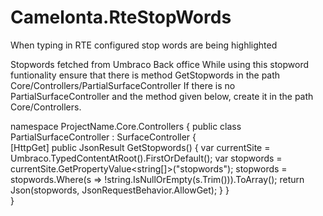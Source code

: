 # Camelonta.RteStopWords
When typing in RTE configured stop words are being highlighted

Stopwords fetched from Umbraco Back office
While using this stopword funtionality ensure that there is method GetStopwords in the path Core/Controllers/PartialSurfaceController 
If there is no PartialSurfaceController and the method given below, create it in the path Core/Controllers.
 
namespace ProjectName.Core.Controllers
{
    public class PartialSurfaceController : SurfaceController 
	{     
 		[HttpGet]
        	public JsonResult GetStopwords()
        		{
            			var currentSite = Umbraco.TypedContentAtRoot().FirstOrDefault();
            			var stopwords = currentSite.GetPropertyValue<string[]>("stopwords");
            			stopwords = stopwords.Where(s => !string.IsNullOrEmpty(s.Trim())).ToArray();
            			return Json(stopwords, JsonRequestBehavior.AllowGet);
        		}
	}	
}